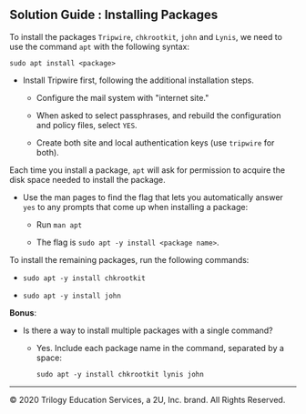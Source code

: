 ## Solution Guide : Installing Packages

To install the packages `Tripwire`, `chkrootkit`, `john`  and `Lynis`, we need to use the command `apt` with the following syntax:
    
`sudo apt install <package>`

- Install Tripwire first, following the additional installation steps. 

  - Configure the mail system with "internet site."

  - When asked to select passphrases, and rebuild the configuration and policy files, select `YES`.

  - Create both site and local authentication keys (use `tripwire` for both).


Each time you install a package, `apt` will ask for permission to acquire the disk space needed to install the package.
  
- Use the man pages to find the flag that lets you automatically answer `yes` to any prompts that come up when installing a package:
    -  Run `man apt`

     - The flag is `sudo apt -y install <package name>`.

To install the remaining packages, run the following commands:

- `sudo apt -y install chkrootkit`

- `sudo apt -y install john` 
  
**Bonus**:

- Is there a way to install multiple packages with a single command?
    - Yes. Include each package name in the command, separated by a space: 
    
      `sudo apt -y install chkrootkit lynis john`

---
© 2020 Trilogy Education Services, a 2U, Inc. brand. All Rights Reserved.

